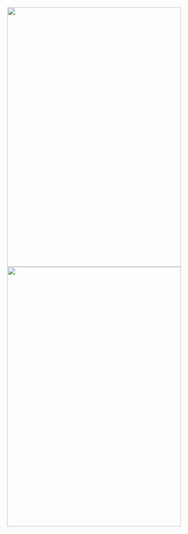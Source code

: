 <img src="https://github.com/blake-lim/rive_animations/assets/86904667/be982abe-1d54-4025-a6d3-481b003828fb" width="400" height="600">
<img src="https://github.com/blake-lim/rive_animations/assets/86904667/5d47d02d-7209-4988-9a5b-49398d6bb972" width="400" height="600">

